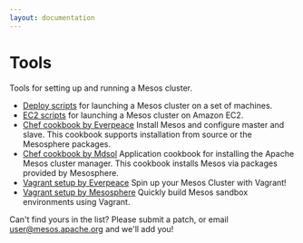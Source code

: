 ```yaml
---
layout: documentation
---
```


# Tools

Tools for setting up and running a Mesos cluster.

* [Deploy scripts](/documentation/latest/deploy-scripts/) for launching a Mesos cluster on a set of machines.
* [EC2 scripts](/documentation/latest/ec2-scripts/) for launching a Mesos cluster on Amazon EC2.
* [Chef cookbook by Everpeace](https://github.com/everpeace/cookbook-mesos) Install Mesos and configure master and slave. This cookbook supports installation from source or the Mesosphere packages.
* [Chef cookbook by Mdsol](https://github.com/mdsol/mesos_cookbook) Application cookbook for installing the Apache Mesos cluster manager. This cookbook installs Mesos via packages provided by Mesosphere.
* [Vagrant setup by Everpeace](https://github.com/everpeace/vagrant-mesos) Spin up your Mesos Cluster with Vagrant!
* [Vagrant setup by Mesosphere](https://github.com/mesosphere/playa-mesos) Quickly build Mesos sandbox environments using Vagrant.

Can't find yours in the list? Please submit a patch, or email user@mesos.apache.org and we'll add you!

